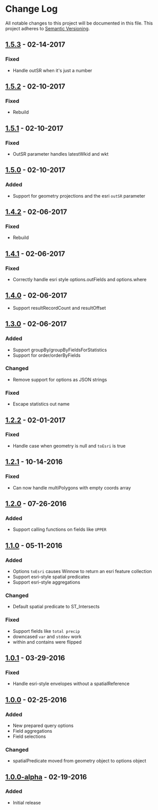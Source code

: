 # Change Log
All notable changes to this project will be documented in this file.
This project adheres to [Semantic Versioning](http://semver.org/).

## [1.5.3] - 02-14-2017
### Fixed
* Handle outSR when it's just a number

## [1.5.2] - 02-10-2017
### Fixed
* Rebuild

## [1.5.1] - 02-10-2017
### Fixed
* OutSR parameter handles latestWkid and wkt

## [1.5.0] - 02-10-2017
### Added
* Support for geometry projections and the esri `outSR` parameter

## [1.4.2] - 02-06-2017
### Fixed
* Rebuild

## [1.4.1] - 02-06-2017
### Fixed
* Correctly handle esri style options.outFields and options.where

## [1.4.0] - 02-06-2017
* Support resultRecordCount and resultOffset

## [1.3.0] - 02-06-2017
### Added
* Support groupBy/groupByFieldsForStatistics
* Support for order/orderByFields

### Changed
* Remove support for options as JSON strings

### Fixed
* Escape statistics out name

## [1.2.2] - 02-01-2017
### Fixed
* Handle case when geometry is null and `toEsri` is true

## [1.2.1] - 10-14-2016
### Fixed
* Can now handle multiPolygons with empty coords array

## [1.2.0] - 07-26-2016
### Added
* Support calling functions on fields like `UPPER`

## [1.1.0] - 05-11-2016
### Added
* Options `toEsri` causes Winnow to return an esri feature collection
* Support esri-style spatial predicates
* Support esri-style aggregations

### Changed
* Default spatial predicate to ST_Intersects

### Fixed
* Support fields like `total precip`
* downcased `var` and `stddev` work
* within and contains were flipped

## [1.0.1] - 03-29-2016
### Fixed
* Handle esri-style envelopes without a spatialReference

## [1.0.0] - 02-25-2016
### Added
* New prepared query options
* Field aggregations
* Field selections

### Changed
* spatialPredicate moved from geometry object to options object

## [1.0.0-alpha] - 02-19-2016
### Added
* Initial release

[1.5.3]: https://github.com/dmfenton/winnow/compare/v1.5.2...v1.5.3
[1.5.2]: https://github.com/dmfenton/winnow/compare/v1.5.1...v1.5.2
[1.5.1]: https://github.com/dmfenton/winnow/compare/v1.5.0...v1.5.1
[1.5.0]: https://github.com/dmfenton/winnow/compare/v1.4.2...v1.5.0
[1.4.2]: https://github.com/dmfenton/winnow/compare/v1.4.1...v1.4.2
[1.4.1]: https://github.com/dmfenton/winnow/compare/v1.4.0...v1.4.1
[1.4.0]: https://github.com/dmfenton/winnow/compare/v1.3.0...v1.4.0
[1.3.0]: https://github.com/dmfenton/winnow/compare/v1.2.2...v1.3.0
[1.2.2]: https://github.com/dmfenton/winnow/compare/v1.2.1...v1.2.2
[1.2.1]: https://github.com/dmfenton/winnow/compare/v1.2.0...v1.2.1
[1.2.0]: https://github.com/dmfenton/winnow/compare/v1.1.0...v1.2.0
[1.1.0]: https://github.com/dmfenton/winnow/compare/v1.0.1...v1.1.0
[1.0.1]: https://github.com/dmfenton/winnow/compare/v1.0.0...v1.0.1
[1.0.0]: https://github.com/dmfenton/winnow/compare/v1.0.0-alpha...v1.0.0
[1.0.0-alpha]: https://github.com/dmfenton/winnow/releases/tag/v1.0.0-alpha
